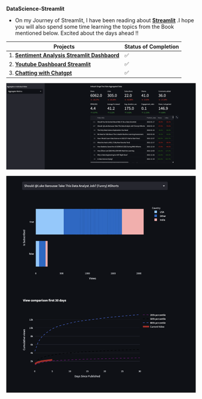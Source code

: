 
**DataScience-Streamlit**
- On my Journey of Streamlit, I have been reading about [**Streamlit**](https://docs.streamlit.io/library/get-started) .I hope you will also spend some time learning the topics from the Book mentioned below. Excited about the days ahead !!

| Projects | Status of Completion |
| ----- | -----|
| 1. [**Sentiment Analysis Streamlit Dashbaord**](https://github.com/andysingal/Interactive-Dashboards-With-Streamlit/tree/main/PycharmProjects/Sentiment-Analysis-streamlit) | ✅ |
| 2. [**Youtube Dashboard Streamlit**](https://github.com/andysingal/DataScience-Streamlit) | ✅ | 
| 3. [**Chatting with Chatgpt**](https://github.com/andysingal/DataScience-Streamlit/tree/main/chatgpt) | ✅ | 

![Image](https://github.com/andysingal/DataScience-Streamlit/blob/main/Images/Screen%20Shot%202023-04-08%20at%204.36.00%20PM.png)

![Image](https://github.com/andysingal/DataScience-Streamlit/blob/main/Images/Screen%20Shot%202023-04-08%20at%205.10.23%20PM.png)

